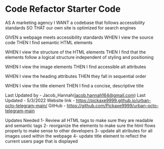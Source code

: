 # Code Refactor Starter Code
AS A marketing agency
I WANT a codebase that follows accessibility standards
SO THAT our own site is optimized for search engines


GIVEN a webpage meets accessibility standards
WHEN I view the source code
THEN I find semantic HTML elements


WHEN I view the structure of the HTML elements
THEN I find that the elements follow a logical structure independent of styling and positioning


WHEN I view the image elements
THEN I find accessible alt attributes


WHEN I view the heading attributes
THEN they fall in sequential order


WHEN I view the title element
THEN I find a concise, descriptive title


Last Updated by - Jacob_Hannah(jacob.hannah164@gmail.com)
Last Updated - 5/3/2022
Website link - https://pickaxe9999.github.io/urban-octo-telegram-main/
GitHub - https://github.com/Pickaxe9999/urban-octo-telegram-main

Updates Needed
1- Review all HTML tags to make sure they are readable and semantic tags
2- reorganize the elements to make sure the html flows properly to make sense to other developers
3- update alt atributes for all images used within the webpage
4- update title element to reflect the current users page that is displayed
